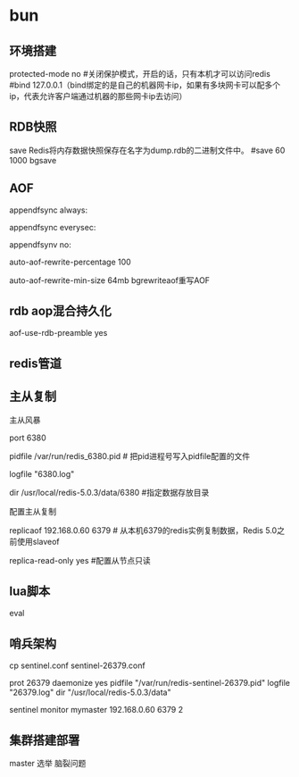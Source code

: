 # bun

## 环境搭建

protected-mode no #关闭保护模式，开启的话，只有本机才可以访问redis
#bind 127.0.0.1（bind绑定的是自己的机器网卡ip，如果有多块网卡可以配多个ip，代表允许客户端通过机器的那些网卡ip去访问）

## RDB快照
save Redis将内存数据快照保存在名字为dump.rdb的二进制文件中。 #save 60 1000
bgsave 
## AOF
appendfsync always: 

appendfsync everysec: 

appendfsynv no:

auto-aof-rewrite-percentage 100 

auto-aof-rewrite-min-size 64mb bgrewriteaof重写AOF
## rdb aop混合持久化
aof-use-rdb-preamble yes
## redis管道

## 主从复制
主从风暴

port 6380

pidfile /var/run/redis_6380.pid # 把pid进程号写入pidfile配置的文件

logfile "6380.log"

dir /usr/local/redis-5.0.3/data/6380 #指定数据存放目录

配置主从复制

replicaof 192.168.0.60 6379 # 从本机6379的redis实例复制数据，Redis 5.0之前使用slaveof

replica-read-only yes #配置从节点只读

## lua脚本
eval

## 哨兵架构

cp sentinel.conf sentinel-26379.conf

prot 26379
daemonize yes
pidfile "/var/run/redis-sentinel-26379.pid"
logfile "26379.log"
dir "/usr/local/redis-5.0.3/data"

sentinel monitor mymaster 192.168.0.60 6379 2
## 集群搭建部署
master 选举
脑裂问题
